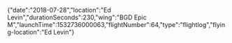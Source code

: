 {"date":"2018-07-28","location":"Ed Levin","durationSeconds":230,"wing":"BGD Epic M","launchTime":1532736000063,"flightNumber":64,"type":"flightlog","flying-location":"Ed Levin"}
